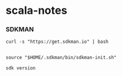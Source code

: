 # scala-notes

### SDKMAN

```
curl -s "https://get.sdkman.io" | bash


source "$HOME/.sdkman/bin/sdkman-init.sh"

sdk version
```

